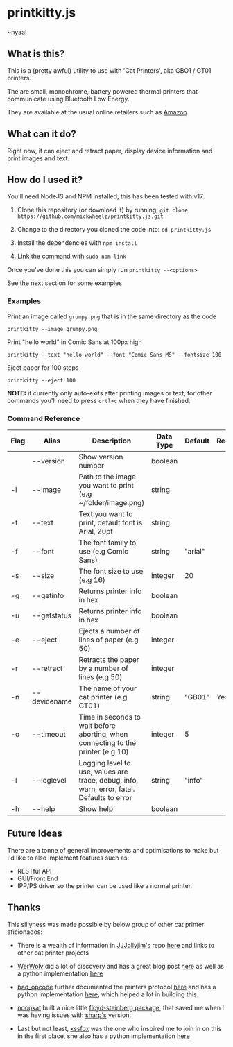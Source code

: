 # printkitty.js

~nyaa!

## What is this?

This is a (pretty awful) utility to use with 'Cat Printers', aka GBO1 / GT01 printers.

The are small, monochrome, battery powered thermal printers that communicate using Bluetooth Low Energy.

 They are available at the usual online retailers such as [Amazon](https://www.amazon.co.uk/Wireless-Bluetooth-Printers-Learning-Compatible/dp/B09MCNVRJD/).

 ## What can it do?

 Right now, it can eject and retract paper, display device information and print images and text.

## How do I used it?

You'll need NodeJS and NPM installed, this has been tested with v17.


1. Clone this repository (or download it) by running;
`git clone https://github.com/mickwheelz/printkitty.js.git`

2. Change to the directory you cloned the code into: `cd printkitty.js`

3. Install the dependencies with `npm install`

4. Link the command with `sudo npm link`

Once you've done this you can simply run `printkitty --<options>` 

See the next section for some examples

### Examples

Print an image called `grumpy.png` that is in the same directory as the code

`printkitty --image grumpy.png`

Print "hello world" in Comic Sans at 100px high

`printkitty --text "hello world" --font "Comic Sans MS" --fontsize 100`

Eject paper for 100 steps

`printkitty --eject 100`


**NOTE:** it currently only auto-exits after printing images or text, for other commands you'll need to press `crtl+c` when they have finished.

### Command Reference

|Flag|Alias|Description|Data Type|Default|Required|
|----|-----|-----------|----------|------|--------|
|    |--version     |Show version number                                                                         |boolean|
| -i |--image       |Path to the image you want to print (e.g ~/folder/image.png)                                 |string|
| -t |--text        |Text you want to print, default font is Arial, 20pt                                          |string|
| -f |--font        |The font family to use (e.g Comic Sans)                                                  |string| "arial" |
| -s |--size        |The font size to use (e.g 16)                                                           |integer|20|
| -g |--getinfo     |Returns printer info in hex                                                                 |boolean|
| -u |--getstatus   |Returns printer info in hex                                                                 |boolean||
| -e |--eject       |Ejects a number of lines of paper (e.g 50)                                                   |integer||
| -r |--retract     |Retracts the paper by a number of lines (e.g 50)                                             |integer||
| -n |--devicename  |The name of your cat printer (e.g GT01)                                                      |string|"GB01"| Yes |
| -o |--timeout     |Time in seconds to wait before aborting, when connecting to the printer (e.g 10)         |integer|5||
| -l |--loglevel    |Logging level to use, values are trace, debug, info, warn, error, fatal. Defaults to error |string|"info"|
| -h |--help        |Show help                                                                                   |boolean| |


## Future Ideas

There are a tonne of general improvements and optimisations to make but I'd like to also implement features such as:

* RESTful API
* GUI/Front End
* IPP/PS driver so the printer can be used like a normal printer.

## Thanks

This sillyness was made possible by below group of other cat printer aficionados:

* There is a wealth of information in [JJJollyjim's](https://twitter.com/JJJollyjim) repo [here](https://github.com/JJJollyjim/catprinter) and links to other cat printer projects

* [WerWolv](https://twitter.com/WerWolv) did a lot of discovery and has a great blog post [here](https://werwolv.net/blog/cat_printer) as well as a python implementation [here](https://github.com/WerWolv/PythonCatPrinter)

* [bad_opcode](https://twitter.com/bad_opcode) further documented the printers protocol [here](https://github.com/JJJollyjim/catprinter/blob/f5322f7d728ed491218d788f0eff6cad7e11ab3f/COMMANDS.md) and has a python implementation [here](https://github.com/amber-sixel/gb01print), which helped a lot in building this.

* [noopkat](https://twitter.com/noopkat) built a nice little [floyd-steinberg package](https://github.com/noopkat/floyd-steinberg), that saved me when I was having issues with [sharp's](https://sharp.pixelplumbing.com/) version.

* Last but not least, [xssfox](https://twitter.com/xssfox) was the one who inspired me to join in on this in the first place, she also has a python implementation [here](https://gist.github.com/xssfox/b911e0781a763d258d21262c5fdd2dec)
